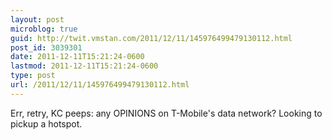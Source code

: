```yaml
---
layout: post
microblog: true
guid: http://twit.vmstan.com/2011/12/11/145976499479130112.html
post_id: 3039301
date: 2011-12-11T15:21:24-0600
lastmod: 2011-12-11T15:21:24-0600
type: post
url: /2011/12/11/145976499479130112.html
---
```

Err, retry, KC peeps: any OPINIONS on T-Mobile's data network? Looking to pickup a hotspot.
